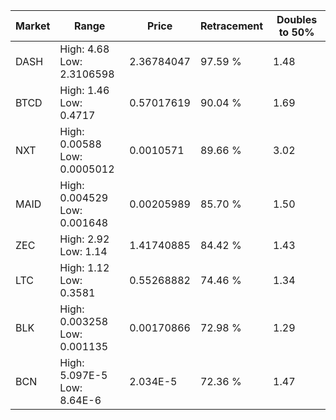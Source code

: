 | Market | Range | Price| Retracement | Doubles to 50% |
| --- | --- | --- | --- | --- |
| DASH | High: 4.68<br />Low: 2.3106598 | 2.36784047 | 97.59 % | 1.48 |
| BTCD | High: 1.46<br />Low: 0.4717 | 0.57017619 | 90.04 % | 1.69 |
| NXT | High: 0.00588<br />Low: 0.0005012 | 0.0010571 | 89.66 % | 3.02 |
| MAID | High: 0.004529<br />Low: 0.001648 | 0.00205989 | 85.70 % | 1.50 |
| ZEC | High: 2.92<br />Low: 1.14 | 1.41740885 | 84.42 % | 1.43 |
| LTC | High: 1.12<br />Low: 0.3581 | 0.55268882 | 74.46 % | 1.34 |
| BLK | High: 0.003258<br />Low: 0.001135 | 0.00170866 | 72.98 % | 1.29 |
| BCN | High: 5.097E-5<br />Low: 8.64E-6 | 2.034E-5 | 72.36 % | 1.47 |
